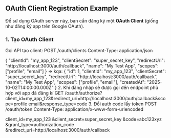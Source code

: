 ## OAuth Client Registration Example

Để sử dụng OAuth server này, bạn cần đăng ký một **OAuth Client** (giống như đăng ký app trên Google OAuth).

### 1. Tạo OAuth Client

Gọi API tạo client:
POST /oauth/clients
Content-Type: application/json

{
  "clientId": "my_app_123",
  "clientSecret": "super_secret_key",
  "redirectUri": "http://localhost:3000/auth/callback",
  "name": "My Test App",
  "scopes": ["profile", "email"]
}
=> kqa:
{
  "id": 1,
  "clientId": "my_app_123",
  "clientSecret": "super_secret_key",
  "redirectUri": "http://localhost:3000/auth/callback",
  "name": "My Test App",
  "scopes": ["profile", "email"],
  "createdAt": "2025-10-02T14:00:00.000Z"
}
2. Khi đăng nhập sẽ được gọi đến endpoint phù hợp với app đã đăng kí
GET /oauth/authorize?client_id=my_app_123&redirect_uri=http://localhost:3000/auth/callback&scope=profile email&response_type=code
3. Đổi auth code lấy token
POST /oauth/token
Content-Type: application/x-www-form-urlencoded

client_id=my_app_123
&client_secret=super_secret_key
&code=abc123xyz
&grant_type=authorization_code
&redirect_uri=http://localhost:3000/auth/callback



